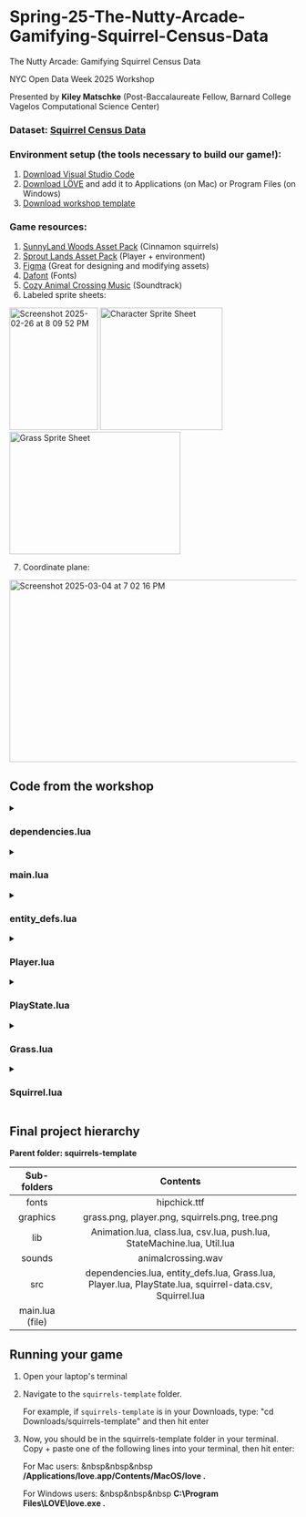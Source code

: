 # Spring-25-The-Nutty-Arcade-Gamifying-Squirrel-Census-Data

The Nutty Arcade: Gamifying Squirrel Census Data

NYC Open Data Week 2025 Workshop

Presented by **Kiley Matschke** (Post-Baccalaureate Fellow, Barnard College Vagelos Computational Science Center)

### **Dataset:** [Squirrel Census Data](https://www.dropbox.com/scl/fi/is2yaa5gz1of32xo1xwvd/squirrel-data.csv?rlkey=sao5wj2tqd98nzs6rsi5k7ot6&e=2&dl=0)

### **Environment setup (the tools necessary to build our game!):**

1. [Download Visual Studio Code](https://code.visualstudio.com/Download)
2. [Download LÖVE](https://love2d.org/) and add it to Applications (on Mac) or Program Files (on Windows)
3. [Download workshop template](https://drive.google.com/drive/folders/1HWq2Vm4AxOYPZMD87tMVISUnAy01wzmB?usp=drive_link)


### **Game resources:**

1. [SunnyLand Woods Asset Pack](https://ansimuz.itch.io/sunnyland-woods) (Cinnamon squirrels)
2. [Sprout Lands Asset Pack](https://cupnooble.itch.io/sprout-lands-asset-pack) (Player + environment)
3. [Figma](http://figma.com) (Great for designing and modifying assets)
4. [Dafont](https://www.dafont.com/) (Fonts)
5. [Cozy Animal Crossing Music](https://youtu.be/8kBlKM71pjc?si=20Xfh4WgZb2Sj34r) (Soundtrack)
6. Labeled sprite sheets:
<img width="155" height="215" alt="Screenshot 2025-02-26 at 8 09 52 PM" src="https://github.com/user-attachments/assets/cf662058-8055-48db-a4b8-2bce5f9d00f6" />
<img width="215" height="215" alt="Character Sprite Sheet" src="https://github.com/user-attachments/assets/861bc49f-eee1-4f24-992e-6ac2d335d3ed" />
<img width="300" height="215" alt="Grass Sprite Sheet" src="https://github.com/user-attachments/assets/f8217443-9cd3-44ff-9dbf-ae7473ea5bfd" />

7. Coordinate plane:
<img width="650" height="320" alt="Screenshot 2025-03-04 at 7 02 16 PM" src="https://github.com/user-attachments/assets/dd6cc686-572f-4b2d-b966-84f5b65e2781" />





## **Code from the workshop**


<details>
  <summary><h3><b>dependencies.lua</b></h3></summary>
  
  ```lua
      Class = require 'lib/class'
      push = require 'lib/push'
      require 'lib/Animation'
      require 'lib/StateMachine'
      require 'lib/Util'
      
      require 'src/entity_defs'
      require 'src/Player'
      require 'src/PlayState'
      require 'src/Grass'
      require 'src/Squirrel'
      
      
      gFonts = {
          ['large'] = love.graphics.newFont('fonts/hipchick.ttf', 45)
      }
      
      
      gSounds = {
          ['music'] = love.audio.newSource('sounds/animalcrossing.wav', 'stream')
      }
      
      
      gTextures = {
          ['player'] = love.graphics.newImage('graphics/player.png'),
          ['grass'] = love.graphics.newImage('graphics/grass.png'),
          ['squirrels'] = love.graphics.newImage('graphics/squirrels.png'),
          ['tree'] = love.graphics.newImage('graphics/tree.png')
      }
      
      
      gFrames = {
          ['player'] = GenerateQuads(gTextures['player'], 48, 48),
          ['grass'] = GenerateQuads(gTextures['grass'], 64, 64),
          ['squirrels'] = GenerateQuads(gTextures['squirrels'], 32, 32)
      }
  ```
</details>






<details>
  <summary><h3><b>main.lua</b></h3></summary>
  
  ```lua
      require 'src/dependencies'
      
      VIRTUAL_WIDTH = 1280
      VIRTUAL_HEIGHT = 720
      
      
      function love.load()
          love.window.setTitle('NYC Open Data Week 2025')
          love.graphics.setDefaultFilter('nearest', 'nearest')
      
          push:setupScreen(VIRTUAL_WIDTH, VIRTUAL_HEIGHT, VIRTUAL_WIDTH, VIRTUAL_HEIGHT, {
              fullscreen = false, 
              vsync = true, 
              rezibale = true
          })
      
          gStateMachine = StateMachine {
              ['play'] = function() return PlayState() end
          }
          gStateMachine:change('play')
      
          gSounds['music']:setLooping(true)
          gSounds['music']:play()
      end
      
      
      function love.resize(w,h)
          push:resize(w,h)
      end
      
      
      function love.keypressed(key)
          love.keyboard.keysPressed[key] = true
          if key == 'return' or key == 'enter' then
              love.event.quit('restart')
          end
          if key == 'escape' then
              love.event.quit()
          end
      end
      
      
      function love.update(dt)
          love.keyboard.keysPressed = {}
          gStateMachine:update(dt)
      end
      
      
      function love.draw()
          push:start()
          love.graphics.clear(192/255, 212/255, 112/255)
          gStateMachine:render()
          push:finish()
      end
  ```
</details>







<details>
  <summary><h3><b>entity_defs.lua</b></h3></summary>
  
  ```lua
      ENTITY_DEFS = {
          ['player'] = {
              animations = {
                  ['walk-down'] = {frames = {1,2,3,4}, interval = 0.25, texture = 'player'},
                  ['walk-up'] = {frames = {5,6,7,8}, interval = 0.25, texture = 'player'},
                  ['walk-left'] = {frames = {9,10,11,12}, interval = 0.25, texture = 'player'},
                  ['walk-right'] = {frames = {13,14,15,16}, interval = 0.25, texture = 'player'},
      
                  ['idle-down'] = {frames = {1}, interval = 0, texture = 'player'},
                  ['idle-up'] = {frames = {5}, interval = 0, texture = 'player'},
                  ['idle-left'] = {frames = {9}, interval = 0, texture = 'player'},
                  ['idle-right'] = {frames = {13}, interval = 0, texture = 'player'},
              }
          },
      
      
          ['gray-squirrel'] = {
              animations = {
                  ['wag-tail'] = {frames = {1,2}, interval = 0.5, texture = 'squirrels'}
              }
          },
      
          ['cinnamon-squirrel'] = {
              animations = {
                  ['wag-tail'] = {frames = {3,4}, interval = 0.5, texture = 'squirrels'}
              }
          },
      
          ['black-squirrel'] = {
              animations = {
                  ['wag-tail'] = {frames = {5,6}, interval = 0.5, texture = 'squirrels'}
              }
          }
      }
  ```
</details>







<details>
  <summary><h3><b>Player.lua</b></h3></summary>
  
  ```lua
      Player = Class{}
      
      
      function Player:init()
          self.speed = 300
          self.x = 1
          self.y = 1
          self.animations = {}
      
          for direction, def in pairs(ENTITY_DEFS['player'].animations) do
              self.animations[direction] = Animation(def)
          end
      
          self.direction = 'idle-down'
          self.currentAnimation = self.animations[self.direction]
      end 
      
      
      function Player:update(dt)
          if love.keyboard.isDown('down') then
              self.direction = 'walk-down'
              self.y = self.y + self.speed * dt
          elseif love.keyboard.isDown('up') then
              self.direction = 'walk-up'
              self.y = self.y - self.speed * dt
          elseif love.keyboard.isDown('left') then
              self.direction = 'walk-left'
              self.x = self.x - self.speed * dt
          elseif love.keyboard.isDown('right') then
              self.direction = 'walk-right'
              self.x = self.x + self.speed * dt
          else
              self.direction = 'idle-' .. self.direction:sub(6)
          end
      
          self.currentAnimation = self.animations[self.direction]
          self.currentAnimation:update(dt)
      end
      
      
      function Player:render()
          self.currentAnimation:render(self.x, self.y)
      end
  ```
</details>








<details>
  <summary><h3><b>PlayState.lua</b></h3></summary>
  
  ```lua
      PlayState = Class{}
      
      
      function PlayState:init()
          self.player = Player()
          self.grass = Grass()
      
          local csv = require('lib/csv')
          local file = io.open('src/squirrel-data.csv', 'r')
          local data = file:read('*a')
          file:close()
      
          local parks, park_names = {}, {}
          local parsed_data = csv.openstring(data, {header=true})
          for row in parsed_data:lines() do 
              parks[row.Park] = parks[row.Park] or {}
              table.insert(parks[row.Park], row)
          end
          for park_name in pairs(parks) do
              table.insert(park_names, park_name)
          end
      
          self.squirrels = {}
          local function add_squirrel(row,color)
              local x = math.random(128, VIRTUAL_WIDTH-128)
              local y = math.random(128, VIRTUAL_HEIGHT-144)
              local above_ground = string.find(row.Location, 'Above Ground') and true or false
              table.insert(self.squirrels, {squirrel = Squirrel(x,y,color, above_ground), x=x, y=y})
          end
      
          self.selected_park = park_names[math.random(#park_names)]
          self.gray_count, self.cinnamon_count, self.black_count = 0,0,0
          for index, row in ipairs(parks[self.selected_park]) do 
              if row.Color == 'Gray' then
                  self.gray_count = self.gray_count + 1
                  add_squirrel(row, 'gray')
              elseif row.Color == 'Cinnamon' then 
                  self.cinnamon_count = self.cinnamon_count + 1
                  add_squirrel(row, 'cinnamon')
              elseif row.Color == 'Black' then 
                  self.black_count = self.black_count + 1
                  add_squirrel(row, 'black')
              end
          end
      end 
      
      
      function PlayState:update(dt)
          self.player:update(dt)
      
          for index, squirrelData in ipairs(self.squirrels) do
              squirrelData.squirrel:update(dt)
          end
      end
      
      
      function PlayState:render()
          love.graphics.push()
          self.grass:render()
          self.player:render()
      
          for index, squirrelData in ipairs(self.squirrels) do
              squirrelData.squirrel:render(squirrelData.x, squirrelData.y)
          end
      
          love.graphics.setFont(gFonts['large'])
          love.graphics.setColor(103/255, 145/255, 70/255, 1)
          love.graphics.printf(self.selected_park, 0, 32, VIRTUAL_WIDTH, 'center')
          love.graphics.printf(string.format('Gray: ' .. self.gray_count .. '    Cinnamon:  ' .. self.cinnamon_count .. '    Black:  ' .. self.black_count),
                                              0, VIRTUAL_HEIGHT-96, VIRTUAL_WIDTH, 'center')
          love.graphics.pop()
      end
      
      
      function PlayState:enter() end
      function PlayState:exit() end
  ```
</details>





<details>
  <summary><h3><b>Grass.lua</b></h3></summary>
  
  ```lua
      Grass = Class{}
      
      
      function Grass:init()
          self.tile_size = 64
          self.width = VIRTUAL_WIDTH/self.tile_size
          self.height = math.floor(VIRTUAL_HEIGHT/self.tile_size)
          self.tiles = {}
          self:generate_grass()
      end
      
      
      function Grass:generate_grass()
          for y = 1, self.height do
              table.insert(self.tiles, {})
      
              for x = 1, self.width do
                  if x == 1 and y == 1 then id = 1
                  elseif x == 1 and y == self.height then id = 23
                  elseif x == self.width and y == 1 then id = 3
                  elseif x == self.width and y == self.height then id = 25
      
                  elseif x == 1 then id = 12
                  elseif x == self.width then id = 14
                  elseif y == 1 then id = 2
                  elseif y == self.height then id = 24
                  
                  else id = math.random(56, 77) end
      
                  table.insert(self.tiles[y], {id = id})
              end
          end
      end
      
      
      function Grass:render()
          for y = 1, self.height do
              for x = 1, self.width do
                  local tile = self.tiles[y][x]
                  love.graphics.draw(gTextures['grass'], gFrames['grass'][tile.id], (x-1)*self.tile_size, (y-1)*self.tile_size)
              end
          end
      end
  ```
</details>





<details>
  <summary><h3><b>Squirrel.lua</b></h3></summary>
  
  ```lua
      Squirrel = Class{}
      
      
      function Squirrel:init(x, y, color, above_ground)
          self.x = x
          self.y = y
          self.color = color
          self.above_ground = above_ground
      
          self.animations = {}
          local squirrelDef = ENTITY_DEFS[color .. '-squirrel']
          for direction, def in pairs(squirrelDef.animations) do
              self.animations[direction] = Animation(def)
          end
      
          self.currentAnimation = self.animations['wag-tail']
      end
      
      
      function Squirrel:update(dt)
          self.currentAnimation:update(dt)
      end
      
      
      function Squirrel:render(x,y)
          if self.above_ground then love.graphics.draw(gTextures['tree'], x, y) end
      
          self.currentAnimation:render(x,y)
      end
  ```
</details>







## **Final project hierarchy**

**Parent folder: squirrels-template**

| Sub-folders       | Contents           |
| :-------------: |:-------------:| 
| fonts         | hipchick.ttf |
| graphics | grass.png, player.png, squirrels.png, tree.png  |   
| lib            | Animation.lua, class.lua, csv.lua, push.lua, StateMachine.lua, Util.lua    |   
| sounds        | animalcrossing.wav      |   
| src            | dependencies.lua, entity_defs.lua, Grass.lua, Player.lua, PlayState.lua, squirrel-data.csv, Squirrel.lua | 
| main.lua (file)        |    








## **Running your game**

1. Open your laptop's terminal
2. Navigate to the ```squirrels-template``` folder. 

   For example, if ```squirrels-template``` is in your Downloads, type:   "cd Downloads/squirrels-template"   and then hit enter
   
3. Now, you should be in the squirrels-template folder in your terminal. Copy + paste one of the following lines into your terminal, then hit enter:

   For Mac users: &nbsp&nbsp&nbsp **/Applications/love.app/Contents/MacOS/love .**
   
   For Windows users: &nbsp&nbsp&nbsp **C:\Program Files\LOVE\love.exe .** 
